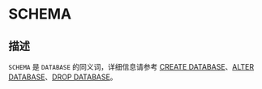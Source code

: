 # SCHEMA

## 描述

`SCHEMA` 是 `DATABASE` 的同义词，详细信息请参考 [CREATE DATABASE](../600.sql-statement-of-mysql-mode/2100.create-database-of-mysql-mode.md)、[ALTER DATABASE](../600.sql-statement-of-mysql-mode/1200.alter-database-of-mysql-mode.md)、[DROP DATABASE](../600.sql-statement-of-mysql-mode/3400.drop-database-of-mysql-mode.md)。

